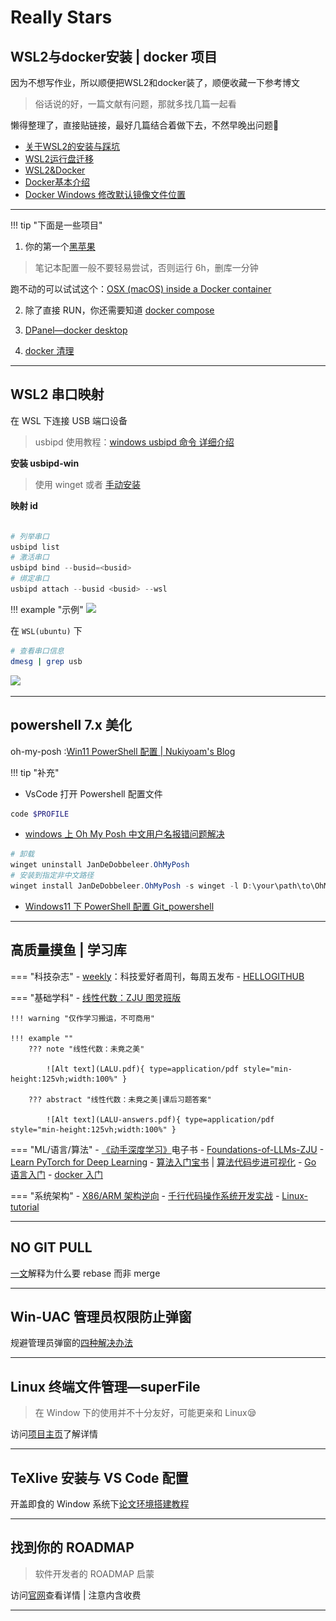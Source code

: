 # Really Stars

<div id="progress-container">
  <div id="progress-bar"></div>
</div>



## WSL2与docker安装 | docker 项目

因为不想写作业，所以顺便把WSL2和docker装了，顺便收藏一下参考博文

> 俗话说的好，一篇文献有问题，那就多找几篇一起看

懒得整理了，直接贴链接，最好几篇结合着做下去，不然早晚出问题🤣

- [关于WSL2的安装与踩坑](https://whythz.github.io/posts/%E5%85%B3%E4%BA%8EWSL2%E7%9A%84%E5%AE%89%E8%A3%85%E4%B8%8E%E8%B8%A9%E5%9D%91/)  
- [WSL2运行盘迁移](https://louis-kento.github.io/2024/05/01/win11%E9%85%8D%E7%BD%AEwsl2/)  
- [WSL2&Docker](https://peiyanlu.github.io/vite-press/cli/windows/wsl#%E7%BD%91%E7%BB%9C%E9%97%AE%E9%A2%98)
- [Docker基本介绍](https://blog.csdn.net/joeyoj/article/details/136427362)  
- [Docker Windows 修改默认镜像文件位置](https://zhuanlan.zhihu.com/p/343278599)

---

!!! tip "下面是一些项目"

1. 你的第一个[黑苹果](https://blog.csdn.net/warlack007/article/details/142999189)

> 笔记本配置一般不要轻易尝试，否则运行 6h，删库一分钟

跑不动的可以试试这个：[OSX (macOS) inside a Docker container](https://github.com/dockur/macos?tab=readme-ov-file)


2. 除了直接 RUN，你还需要知道 [docker compose](https://docker-minecraft-server.readthedocs.io/en/latest/)

3. [DPanel—docker desktop](https://dpanel.cc/#/)

4. [docker 清理](https://blog.csdn.net/lsqtzj/article/details/120960306#3%E3%80%81%E6%96%B0%E7%89%88%E6%9C%AC%E6%96%B9%E6%B3%95%C2%A0)

---


## WSL2 串口映射

在 WSL 下连接 USB 端口设备  
> usbipd 使用教程：[windows usbipd 命令 详细介绍](https://blog.csdn.net/sinat_32960911/article/details/143846526)

**安装 usbipd-win**

> 使用 winget 或者 [手动安装](https://github.com/dorssel/usbipd-win/releases/tag/v4.3.0)

**映射 id**

```powershell title="powershell"

# 列举串口
usbipd list
# 激活串口
usbipd bind --busid=<busid>
# 绑定串口
usbipd attach --busid <busid> --wsl

```
!!! example "示例"
    ![](https://cdn.jsdelivr.net/gh/dixiLOG/blogStatic/20250210194516.png)


在 `WSL(ubuntu)` 下

```bash title="bash"
# 查看串口信息
dmesg | grep usb    
```

![](https://cdn.jsdelivr.net/gh/dixiLOG/blogStatic/O2CnbjBksoHaqcxo06OcowAJn4c.png)

---

## powershell 7.x 美化

oh-my-posh :[Win11 PowerShell 配置 | Nukiyoam's Blog](https://nukiyoam.github.io/blog/posts/windows/powershell/win11-powershell-%E9%85%8D%E7%BD%AE/)

!!! tip "补充"

- VsCode 打开 Powershell 配置文件

```powershell title="powershell"
code $PROFILE
```

- [windows 上 Oh My Posh 中文用户名报错问题解决](https://www.jianshu.com/p/f29cff9a7eec)

```powershell title="powershell"
# 卸载
winget uninstall JanDeDobbeleer.OhMyPosh
# 安装到指定非中文路径
winget install JanDeDobbeleer.OhMyPosh -s winget -l D:\your\path\to\OhMyPosh
```

- [Windows11 下 PowerShell 配置 Git_powershell](https://blog.csdn.net/yanceyxin/article/details/129649164)


---

## 高质量摸鱼 | 学习库



=== "科技杂志"
    - [weekly](https://github.com/ruanyf/weekly?tab=readme-ov-file)：科技爱好者周刊，每周五发布
    - [HELLOGITHUB](https://hellogithub.com/)

=== "基础学科"
    - [线性代数：ZJU 图灵班版](https://github.com/yhwu-is/Linear-Algebra-Left-Undone)

    !!! warning "仅作学习搬运，不可商用"

    !!! example ""
        ??? note "线性代数：未竟之美"

            ![Alt text](LALU.pdf){ type=application/pdf style="min-height:125vh;width:100%" }

        ??? abstract "线性代数：未竟之美|课后习题答案"

            ![Alt text](LALU-answers.pdf){ type=application/pdf style="min-height:125vh;width:100%" }

=== "ML/语言/算法"
    - [《动手深度学习》](https://zh.d2l.ai/index.html)电子书
    - [Foundations-of-LLMs-ZJU](https://github.com/ZJU-LLMs/Foundations-of-LLMs/tree/main)
    - [Learn PyTorch for Deep Learning](https://www.learnpytorch.io/)
    - [算法入门宝书](https://www.hello-algo.com/) | [算法代码步进可视化](https://staying.fun/zh)
    - [Go 语言入门](https://play-with-go.dev/)
    - [docker 入门](https://dockerlabs.collabnix.com/)

=== "系统架构"
    - [X86/ARM 架构逆向](https://0xinfection.github.io/reversing/)
    - [千行代码操作系统开发实战](https://operating-system-in-1000-lines.vercel.app/zh/)
    - [Linux-tutorial](https://dunwu.github.io/linux-tutorial/)

---

## NO GIT PULL

[一文](https://blog.csdn.net/chuyouyinghe/article/details/141386568)解释为什么要 rebase 而非 merge


---

## Win-UAC 管理员权限防止弹窗

规避管理员弹窗的[四种解决办法](https://blog.csdn.net/onlyfunboy/article/details/118000136)

---

## Linux 终端文件管理—superFile

> 在 Window 下的使用并不十分友好，可能更亲和 Linux😪

访问[项目主页](https://github.com/yorukot/superfile)了解详情

---

## TeXlive 安装与 VS Code 配置

开盖即食的 Window 系统下[论文环境搭建教程](https://mp.weixin.qq.com/s/7SMPcIRlH5DLVT0DDALwaw)

---

## 找到你的 ROADMAP

> 软件开发者的 ROADMAP 启蒙

访问[官网](https://roadmap.sh/roadmaps)查看详情 | 注意内含收费


---